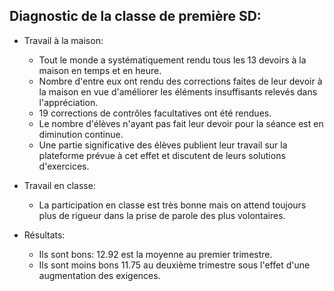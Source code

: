 ## Diagnostic de la classe de première SD:

- Travail à la maison:
  - Tout le monde a systématiquement rendu tous les 13 devoirs à la maison en temps et en heure.
  - Nombre d'entre eux ont rendu des corrections faites de leur devoir à la maison en vue d'améliorer les éléments insuffisants relevés dans l'appréciation.
  - 19 corrections de contrôles facultatives ont été rendues.
  - Le nombre d'élèves n'ayant pas fait leur devoir pour la séance est en diminution continue.
  - Une partie significative des élèves publient leur travail sur la plateforme prévue à cet effet et discutent de leurs solutions d'exercices.

- Travail en classe:
  - La participation en classe est très bonne mais on attend toujours plus de rigueur dans la prise de parole des plus volontaires.

- Résultats:
  - Ils sont bons: 12.92 est la moyenne au premier trimestre.
  - Ils sont moins bons 11.75 au deuxième trimestre sous l'effet d'une augmentation des exigences.
  
